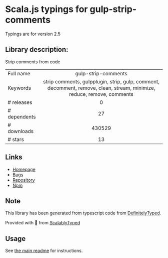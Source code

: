 
# Scala.js typings for gulp-strip-comments

Typings are for version 2.5

## Library description:
Strip comments from code

|                    |                 |
| ------------------ | :-------------: |
| Full name          | gulp-strip-comments |
| Keywords           | strip comments, gulpplugin, strip, gulp, comment, decomment, remove, clean, stream, minimize, reduce, remove, comments |
| # releases         | 0 |
| # dependents       | 27 |
| # downloads        | 430529 |
| # stars            | 13 |

## Links
- [Homepage](https://github.com/RnbWd/gulp-strip-comments)
- [Bugs](https://github.com/RnbWd/gulp-strip-comments/issues)
- [Repository](https://github.com/RnbWd/gulp-strip-comments)
- [Npm](https://www.npmjs.com/package/gulp-strip-comments)
    


## Note
This library has been generated from typescript code from [DefinitelyTyped](https://definitelytyped.org).

Provided with :purple_heart: from [ScalablyTyped](https://github.com/oyvindberg/ScalablyTyped)

## Usage
See [the main readme](../../readme.md) for instructions.


